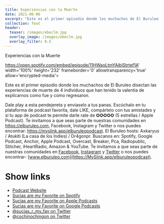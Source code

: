 ```yaml
---
title: Experiencias con la Muerte
date: 2021-06-06
excerpt: "Este es el primer episodio donde los muchachos de El Buruleo disectan las experiencias de muerte de 4 individuos que han tenido la valentia de explicarnos como fue y como regresaron"
collection: feat
header:
  teaser: /images/ebeclm.jpg
  overlay_image: /images/ebeclm.jpg
  overlay_filter: 0.5
---
```


Experiencias con la Muerte

https://open.spotify.com/embed/episode/11HWaoLtmYAiblStrtef1A' width='100%' height='232' frameborder='0' allowtransparency='true' allow='encrypted-media'></iframe>

Este es el primer episodio donde los muchachos de El Buruleo disectan las experiencias de muerte de 4 individuos que han tenido la valentia de explicarnos como fue y como regresaron.

Dale play a esta pendejereta y enviaselo a tus panas. Escúchalo en tu plataforma de podcast favorita, dale LIKE, compártelo con tus amistades y si tu app de podcast te permite darle rate de ✪✪✪✪✪ (5 estrellas / Apple Podcast). Te invitamos a que seas parte de nuestras comunidades en https://elburuleo.com, Facebook, Instagram y Twitter o nos puedes encontrar: https://myslink.app/elburuleopodcast. El Buruleo hosts: Axkaryus / Atukiti (La casa de los Indies) / Dr4gonpr. Buscanos en: Spotify, Google Podcast, Anchor, Apple Podcast, Overcast, Breaker, Pca, Radiopublic, Stitcher, iHeartRadio, Amazon & YouTube. Te invitamos a que seas parte de nuestras comunidades en [Facebook](https://www.facebook.com/elburuleo/), [Instagram](https://instagram.com/elburuleo) y [Twitter](https://twitter.com/elburuleo) o nos puedes encontrar- [www.elburuleo.com](https://MySlink.app/elburuleopodcast).

# Show links

* <i class=fas fa-link></i> [Podcast Website](https://sucias.xyz)
* <i class=fab fa-spotify></i> [Sucias are my Favorite on Spotify](https://open.spotify.com/show/3XjoipCU3QzeIaQAAQpBdW)
* <i class=fas fa-podcast></i> [Sucias are my Favorite on Apple Podcasts](https://podcasts.apple.com/us/podcast/sucias-are-my-favorite/id1548173787)
* <i class=fab fa-google-play></i> [Sucias are my Favorite on Google Podcasts](https://podcasts.google.com/feed/aHR0cHM6Ly9hbmNob3IuZm0vcy80MjI0YzYzYy9wb2RjYXN0L3Jzcw==)
* <i class=fab fa-twitter></i> [@sucias_r_my_fav on Twitter](https://twitter.com/sucias_r_my_fav)
* <i class=fab fa-twitter></i> [@cochinochingon on Twitter](https://twitter.com/cochinochingon)
